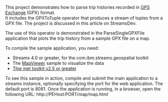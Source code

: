This project  demonstrates how to parse trip histories recorded in [GPS Exchange](http://www.topografix.com/gpx.asp) (GPX) format.  
It includes the GPXToTuple operator that produces a stream of tuples from a GPX file.  The project is discussed in this article on StreamsDev.

 The use of this operator is demonstrated in the ParseSingleGPXFile application that plots the trip history from a sample GPX file on a map. 

 
To compile the sample application, you need:

- Streams 4.0 or greater, for the  com.ibm.streams.geospatial toolkit
- The [MapViewer](https://github.com/IBMStreams/samples/tree/master/Geospatial/MapViewerSample) sample to visualize the data
- [Thie inet toolkit v2.5 or greater](https://github.com/IBMStreams/streamsx.inet/releases)
  
  
To see this sample in action, compile and submit the main application to a streams instance, optionally specifying the port for the web application.  The default port is 8081.
Once the application is running, in a browser, open the following URL:  http://PEHost:PORT/map/map.html
 

